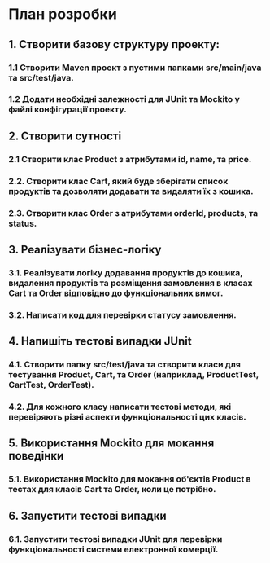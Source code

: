 # План розробки
## 1. Створити базову структуру проекту:
### 1.1 Створити Maven проект з пустими папками src/main/java та src/test/java.
### 1.2 Додати необхідні залежності для JUnit та Mockito у файлі конфігурації проекту.

## 2. Створити сутності
### 2.1  Створити клас Product з атрибутами id, name, та price.
### 2.2. Створити клас Cart, який буде зберігати список продуктів та дозволяти додавати та видаляти їх з кошика.
### 2.3. Створити клас Order з атрибутами orderId, products, та status.

## 3. Реалізувати бізнес-логіку
### 3.1. Реалізувати логіку додавання продуктів до кошика, видалення продуктів та розміщення замовлення в класах Cart та Order відповідно до функціональних вимог.
### 3.2. Написати код для перевірки статусу замовлення.

## 4. Напишіть тестові випадки JUnit
### 4.1. Створити папку src/test/java та створити класи для тестування Product, Cart, та Order (наприклад, ProductTest, CartTest, OrderTest).
### 4.2. Для кожного класу написати тестові методи, які перевіряють різні аспекти функціональності цих класів.

## 5. Використання Mockito для мокання поведінки
### 5.1. Використання Mockito для мокання об'єктів Product в тестах для класів Cart та Order, коли це потрібно.

## 6. Запустити тестові випадки
### 6.1. Запустити тестові випадки JUnit для перевірки функціональності системи електронної комерції.